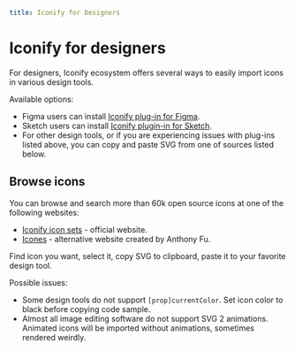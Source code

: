 ```yaml
title: Iconify for Designers
```

# Iconify for designers

For designers, Iconify ecosystem offers several ways to easily import icons in various design tools.

Available options:

- Figma users can install [Iconify plug-in for Figma](./figma/index.md).
- Sketch users can install [Iconify plugin-in for Sketch](./sketch/index.md).
- For other design tools, or if you are experiencing issues with plug-ins listed above, you can copy and paste SVG from one of sources listed below.

## Browse icons

You can browse and search more than 60k open source icons at one of the following websites:

- [Iconify icon sets](https://icon-sets.iconify.design/) - official website.
- [Icones](https://icones.js.org/) - alternative website created by Anthony Fu.

Find icon you want, select it, copy SVG to clipboard, paste it to your favorite design tool.

Possible issues:

- Some design tools do not support `[prop]currentColor`. Set icon color to black before copying code sample.
- Almost all image editing software do not support SVG 2 animations. Animated icons will be imported without animations, sometimes rendered weirdly.
